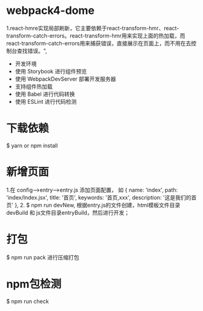 # webpack4-dome
1.react-hmre实现局部刷新，它主要依赖于react-transform-hmr、react-transform-catch-errors。react-transform-hmr用来实现上面的热加载，而react-transform-catch-errors用来捕获错误，直接展示在页面上，而不用在去控制台查找错误。",

- 开发环境
- 使用 Storybook 进行组件预览
- 使用 WebpackDevServer 部署开发服务器
- 支持组件热加载
- 使用 Babel 进行代码转换
- 使用 ESLint 进行代码检测

# 下载依赖
$ yarn or npm install

# 新增页面
1.在 config-->entry-->entry.js 添加页面配置，
如 {
name: 'index',
path: 'index/Index.jsx',
title: '首页',
keywords: '首页,xxx',
description: '这是我们的首页'
},
2. $ npm run devNew, 根据entry.js的文件创建，html模板文件目录devBuild 和 js文件目录entryBuild，然后进行开发；

# 打包
$ npm run pack 进行压缩打包

# npm包检测
$ npm run check
